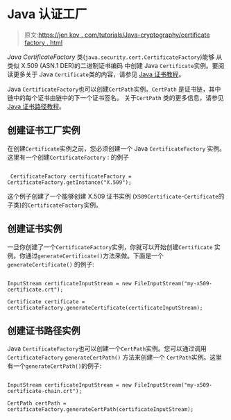 # Java 认证工厂

> 原文:[https://jen kov . com/tutorials/Java-cryptography/certificate factory . html](https://jenkov.com/tutorials/java-cryptography/certificatefactory.html)

*Java CertificateFactory* 类(`java.security.cert.CertificateFactory`)能够 从类似 X.509 (ASN.1 DER)的二进制证书编码 中创建 Java `Certificate`实例。要阅读更多关于 Java `Certificate`类的内容，请参见 [Java 证书教程](certificate.html)。

Java `CertificateFactory`也可以创建`CertPath`实例。`CertPath` 是证书链，其中链中的每个证书由链中的下一个证书签名。 关于`CertPath` 类的更多信息，请参见 [Java 证书路径教程](certpath.html)。

## 创建证书工厂实例

在创建`Certificate`实例之前，您必须创建一个 Java `CertificateFactory` 实例。这里有一个创建`CertificateFactory` : 的例子

```

 CertificateFactory certificateFactory = CertificateFactory.getInstance("X.509");

```

这个例子创建了一个能够创建 X.509 证书实例 (`X509Certificate`-`Certificate`的子类)的`CertificateFactory`实例。

## 创建证书实例

一旦你创建了一个`CertificateFactory`实例，你就可以开始创建`Certificate` 实例。你通过`generateCertificate()`方法来做。下面是一个`generateCertificate()` 的例子:

```

InputStream certificateInputStream = new FileInputStream("my-x509-certificate.crt");

Certificate certificate = certificateFactory.generateCertificate(certificateInputStream);

```

## 创建证书路径实例

Java `CertificateFactory`也可以创建一个`CertPath`实例。您可以通过调用`CertificateFactory` `generateCertPath()` 方法来创建一个 `CertPath`实例。这里有一个`generateCertPath()`的例子:

```

InputStream certificateInputStream = new FileInputStream("my-x509-certificate-chain.crt");

CertPath certPath = certificateFactory.generateCertPath(certificateInputStream);

```
